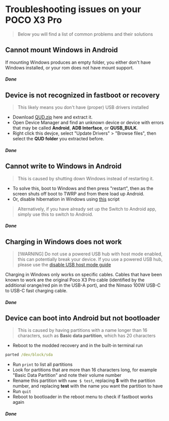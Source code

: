 # Troubleshooting issues on your POCO X3 Pro
>
> Below you will find a list of common problems and their solutions

## Cannot mount Windows in Android

If mounting Windows produces an empty folder, you either don't have Windows installed, or your rom does not have mount support.

##### Done

## Device is not recognized in fastboot or recovery
> This likely means you don't have (proper) USB drivers installed
- Download [QUD.zip](https://github.com/n00b69/woa-betalm/releases/download/Qfil/QUD.zip) here and extract it.
- Open Device Manager and find an unknown device or device with errors that may be called **Android**, **ADB Interface**, or **QUSB_BULK**.
- Right click this devjce, select "Update Drivers" > "Browse files", then select the **QUD folder** you extracted before.

##### Done

## Cannot write to Windows in Android
>
> This is caused by shutting down Windows instead of restarting it.

- To solve this, boot to Windows and then press "restart", then as the screen shuts off boot to TWRP and from there load up Android.
- Or, disable hibernation in Windows using [this](https://github.com/n00b69/woa-beryllium/releases/tag/1.0) script

> Alternatively, if you have already set up the Switch to Android app, simply use this to switch to Android.

##### Done

## Charging in Windows does not work
>
> [!WARNING]
> Do not use a powered USB hub with host mode enabled, this can potentially break your device. If you use a powered USB hub, please use the [disable USB host mode guide](/en/materials.md#Disabling-USB-host-mode)

Charging in Windows only works on specific cables. Cables that have been known to work are the original Poco X3 Pro cable (identified by the additional orange/red pin in the USB-A port), and the Nimaso 100W USB-C to USB-C fast charging cable.

##### Done

## Device can boot into Android but not bootloader
>
> This is caused by having partitions with a name longer  than 16 characters, such as **Basic data partition**, which has 20 characters

- Reboot to the modded recovery and in the built-in terminal run

```cmd
parted /dev/block/sda
```

- Run ```print``` to list all partitions
- Look for partitions that are more than 16 characters long, for example "Basic Data Partition" and note their volume number
- Rename this partition with ```name $ test```, replacing **$** with the partition number, and replacing **test** with the name you want the partition to have
- Run ```quit```
- Reboot to bootloader in the reboot menu to check if fastboot works again

##### Done
